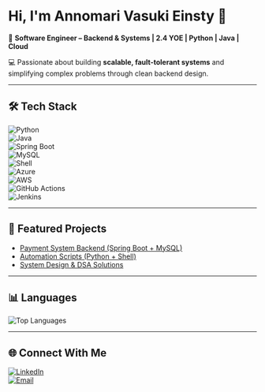 # Hi, I'm Annomari Vasuki Einsty 👋

🚀 **Software Engineer – Backend & Systems | 2.4 YOE | Python | Java | Cloud**  

💻 Passionate about building **scalable, fault-tolerant systems** and simplifying complex problems through clean backend design.  

---

## 🛠️ Tech Stack  

![Python](https://img.shields.io/badge/Python-3776AB?style=for-the-badge&logo=python&logoColor=white)  
![Java](https://img.shields.io/badge/Java-ED8B00?style=for-the-badge&logo=openjdk&logoColor=white)  
![Spring Boot](https://img.shields.io/badge/Spring%20Boot-6DB33F?style=for-the-badge&logo=springboot&logoColor=white)  
![MySQL](https://img.shields.io/badge/MySQL-4479A1?style=for-the-badge&logo=mysql&logoColor=white)  
![Shell](https://img.shields.io/badge/Shell_Scripting-121011?style=for-the-badge&logo=gnu-bash&logoColor=white)  
![Azure](https://img.shields.io/badge/Microsoft_Azure-0078D4?style=for-the-badge&logo=microsoftazure&logoColor=white)  
![AWS](https://img.shields.io/badge/AWS-232F3E?style=for-the-badge&logo=amazonaws&logoColor=white)  
![GitHub Actions](https://img.shields.io/badge/GitHub_Actions-2088FF?style=for-the-badge&logo=githubactions&logoColor=white)  
![Jenkins](https://img.shields.io/badge/Jenkins-D24939?style=for-the-badge&logo=jenkins&logoColor=white)  

---

## 🔗 Featured Projects  

- [Payment System Backend (Spring Boot + MySQL)](https://github.com/annoeinsty/payment-system-backend)  
- [Automation Scripts (Python + Shell)](https://github.com/annoeinsty/automation-scripts)  
- [System Design & DSA Solutions](https://github.com/annoeinsty/system-design-dsa)  

---

## 📊 Languages
 
![Top Languages](https://github-readme-stats.vercel.app/api/top-langs/?username=annoeinsty&layout=compact&theme=tokyonight)  

---

## 🌐 Connect With Me  

[![LinkedIn](https://img.shields.io/badge/LinkedIn-0077B5?style=for-the-badge&logo=linkedin&logoColor=white)](https://linkedin.com/in/annoeinsty)  
[![Email](https://img.shields.io/badge/Email-D14836?style=for-the-badge&logo=gmail&logoColor=white)](mailto:annoeinsty@gmail.com)  
